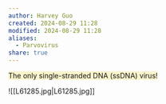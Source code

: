 ```yaml
---
author: Harvey Guo
created: 2024-08-29 11:28
modified: 2024-08-29 11:28
aliases:
  - Parvovirus
share: true
---
```

<span style="background:rgba(240, 200, 0, 0.2)">The only single-stranded DNA (ssDNA) virus!</span>

![[L61285.jpg|L61285.jpg]]